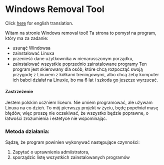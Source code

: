 # Windows Removal Tool
Click [here](READMEen.md) for english translation.

Witam na stronie Windows removal tool! Ta strona to pomysł na program, który ma za zadanie:
- usunąć Windowsa
- zainstalować Linuxa
- przenieść dane użytkownika w nienarusszonym porządku,
- zainstalować wszystkie poprzednio zainstalowane programy
Ten program jest skierowany dla osób, które chcą rozpocząć swoją przygodę z Linuxem z kółkami treningowymi, albo chcą żeby komputer ich babci działał na Linuxie, bo ma 6 lat i szkoda go jeszcze wyrzucać.

#### Zastrzeżenie
Jestem polskim uczniem liceum. Nie umiem programować, ale używam Linuxa na co dzień. To mój pierwszy projekt w życiu, będę popełniał masę błędów, więc proszę nie oczekiwać, że wszystko będzie poprawne, o łatwości zrozumienia i estetyce nie wspominając.

### Metoda działania:
Sądzę, że program powinien wykonywać następujące czynności:
1. Zapytać o uprawnienia admiistratora,
2. sporządzic listę wszystkich zainstalowanych programów
